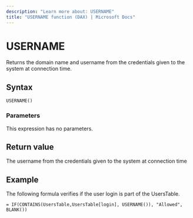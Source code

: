 ```yaml
---
description: "Learn more about: USERNAME"
title: "USERNAME function (DAX) | Microsoft Docs"
---
```

# USERNAME

Returns the domain name and username from the credentials given to the system at connection time.  
  
## Syntax  
  
```dax
USERNAME()  
```
  
### Parameters  

This expression has no parameters.
  
## Return value

The username from the credentials given to the system at connection time  
  
## Example

The following formula verifies if the user login is part of the UsersTable.  
  
```dax
= IF(CONTAINS(UsersTable,UsersTable[login], USERNAME()), "Allowed", BLANK())  
```

